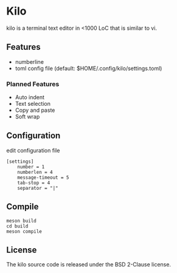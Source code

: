 # Kilo

kilo is a terminal text editor in <1000 LoC that is similar to vi.

## Features

- numberline
- toml config file (default: $HOME/.config/kilo/settings.toml)
 
### Planned Features

- Auto indent
- Text selection
- Copy and paste
- Soft wrap

## Configuration

edit configuration file

	[settings]
		number = 1
		numberlen = 4
		message-timeout = 5
		tab-stop = 4
		separator = "|"

## Compile

	meson build
	cd build
	meson compile

## License

The kilo source code is released under the BSD 2-Clause license.

